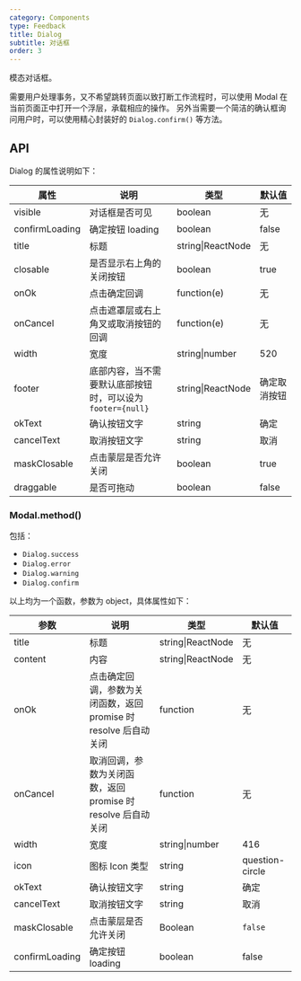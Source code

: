 ```yaml
---
category: Components
type: Feedback
title: Dialog
subtitle: 对话框
order: 3
---
```


模态对话框。

需要用户处理事务，又不希望跳转页面以致打断工作流程时，可以使用 Modal 在当前页面正中打开一个浮层，承载相应的操作。
另外当需要一个简洁的确认框询问用户时，可以使用精心封装好的 `Dialog.confirm()` 等方法。

## API
Dialog 的属性说明如下：

属性 | 说明 | 类型 | 默认值
-----|-----|-----|------
| visible    | 对话框是否可见 | boolean          | 无           |
| confirmLoading | 确定按钮 loading | boolean    | false       |
| title      | 标题           | string\|ReactNode | 无           |
| closable   | 是否显示右上角的关闭按钮 | boolean    | true        |
| onOk       | 点击确定回调       | function(e)     | 无           |
| onCancel   | 点击遮罩层或右上角叉或取消按钮的回调  | function(e)  | 无         |
| width      | 宽度           | string\|number | 520           |
| footer     | 底部内容，当不需要默认底部按钮时，可以设为 `footer={null}` | string\|ReactNode | 确定取消按钮 |
| okText     | 确认按钮文字    | string           | 确定       |
| cancelText | 取消按钮文字    | string           | 取消       |
| maskClosable | 点击蒙层是否允许关闭 | boolean   | true       |
| draggable  | 是否可拖动 | boolean | false |

### Modal.method()

包括：

- `Dialog.success`
- `Dialog.error`
- `Dialog.warning`
- `Dialog.confirm`

以上均为一个函数，参数为 object，具体属性如下：

| 参数       | 说明           | 类型             | 默认值       |
|------------|----------------|------------------|--------------|
| title      | 标题           | string\|ReactNode | 无           |
| content    | 内容           | string\|ReactNode | 无           |
| onOk       | 点击确定回调，参数为关闭函数，返回 promise 时 resolve 后自动关闭      | function         | 无           |
| onCancel   | 取消回调，参数为关闭函数，返回 promise 时 resolve 后自动关闭       | function         | 无           |
| width      | 宽度           | string\|number | 416           |
| icon   | 图标 Icon 类型    | string | question-circle |
| okText     | 确认按钮文字    | string           | 确定       |
| cancelText | 取消按钮文字    | string           | 取消       |
| maskClosable | 点击蒙层是否允许关闭 | Boolean   | `false`    |
| confirmLoading | 确定按钮 loading | boolean    | false       |
